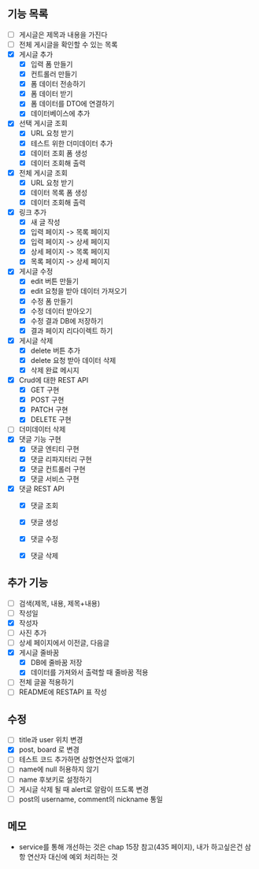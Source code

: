## 기능 목록
- [ ] 게시글은 제목과 내용을 가진다
- [ ] 전체 게시글을 확인할 수 있는 목록
- [x] 게시글 추가
  - [x] 입력 폼 만들기
  - [x] 컨트롤러 만들기
  - [x] 폼 데이터 전송하기
  - [x] 폼 데이터 받기
  - [x] 폼 데이터를 DTO에 연결하기
  - [x] 데이터베이스에 추가
- [x] 선택 게시글 조회
  - [x] URL 요청 받기
  - [x] 테스트 위한 더미데이터 추가
  - [x] 데이터 조회 폼 생성
  - [x] 데이터 조회해 출력
- [x] 전체 게시글 조회
  - [x] URL 요청 받기
  - [x] 데이터 목록 폼 생성
  - [x] 데이터 조회해 출력
- [x] 링크 추가
  - [x] 새 글 작성 
  - [X] 입력 페이지 -> 목록 페이지
  - [x] 입력 페이지 -> 상세 페이지
  - [x] 상세 페이지 -> 목록 페이지
  - [x] 목록 페이지 -> 상세 페이지
- [x] 게시글 수정
  - [x] edit 버튼 만들기
  - [x] edit 요청을 받아 데이터 가져오기
  - [x] 수정 폼 만들기
  - [x] 수정 데이터 받아오기
  - [x] 수정 결과 DB에 저장하기
  - [x] 결과 페이지 리다이렉트 하기
- [x] 게시글 삭제
  - [x] delete 버튼 추가
  - [x] delete 요청 받아 데이터 삭제
  - [x] 삭제 완료 메시지
- [x] Crud에 대한 REST API
  - [x] GET 구현
  - [x] POST 구현
  - [x] PATCH 구현
  - [x] DELETE 구현
- [ ] 더미데이터 삭제
- [x] 댓글 기능 구현
  - [x] 댓글 엔티티 구현
  - [x] 댓글 리파지터리 구현
  - [x] 댓글 컨트롤러 구현
  - [x] 댓글 서비스 구현
- [x] 댓글 REST API 
  - [x] 댓글 조회 
  - [x] 댓글 생성
  - [x] 댓글 수정
  - [x] 댓글 삭제


## 추가 기능
- [ ] 검색(제목, 내용, 제목+내용)
- [ ] 작성일
- [x] 작성자
- [ ] 사진 추가
- [ ] 상세 페이지에서 이전글, 다음글
- [x] 게시글 줄바꿈
  - [x] DB에 줄바꿈 저장
  - [x] 데이터를 가져와서 출력할 때 줄바꿈 적용
- [ ] 전체 글꼴 적용하기
- [ ] README에 RESTAPI 표 작성

## 수정
- [ ] title과 user 위치 변경
- [x] post, board 로 변경
- [ ] 테스트 코드 추가하면 삼항연산자 없애기
- [ ] name에 null 허용하지 않기
- [ ] name 후보키로 설정하기
- [ ] 게시글 삭제 될 때 alert로 알람이 뜨도록 변경
- [ ] post의 username, comment의 nickname 통일

## 메모
- service를 통해 개선하는 것은 chap 15장 참고(435 페이지), 내가 하고싶은건 삼항 연산자 대신에 예외 처리하는 것